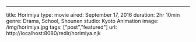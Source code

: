 --- 
title: Horimiya
type: movie
aired: September 17, 2016
duration: 2hr 10min
genre: Drama, School, Shounen
studio: Kyoto Animation
image: /img/horimiya.jpg 
tags: ["post","featured"]
url: http://localhost:8080/redir/horimiya.njk
